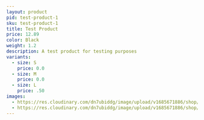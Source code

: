 ```yaml
---
layout: product
pid: test-product-1
sku: test-product-1
title: Test Product
price: 12.89
color: Black
weight: 1.2
description: A test product for testing purposes
variants:
  - size: S
    price: 0.0
  - size: M
    price: 0.0
  - size: L
    price: .50
images:
  - https://res.cloudinary.com/dn7ubiddg/image/upload/v1685671886/shop/products/one_way_jacket-5_kwodoj.jpg
  - https://res.cloudinary.com/dn7ubiddg/image/upload/v1685671886/shop/products/one_way_jacket-1_ian1ne.jpg
---
```

